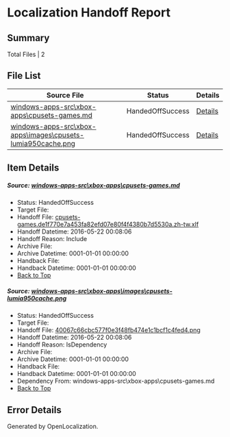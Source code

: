 # <a name='report-top'></a> Localization Handoff Report

## Summary
 Total Files | 2

## File List
 Source File | Status | Details 
 ----------- | ------ | ------- 
 [windows-apps-src\xbox-apps\cpusets-games.md](https://github.com/Microsoft/windows-apps/blob/3cefaf4e527d2a0da412dab474a348b55ad409c9/windows-apps-src/xbox-apps/cpusets-games.md) | HandedOffSuccess | [Details](#f125ae7e268a8d35b477a1557c498762869f859b3815)
 [windows-apps-src\xbox-apps\images\cpusets-lumia950cache.png](https://github.com/Microsoft/windows-apps/blob/f07627f632d0294f6daf7e08a29a2f28aa84cb05/windows-apps-src/xbox-apps/images/cpusets-lumia950cache.png) | HandedOffSuccess | [Details](#40067c66cbc577f0e3f48fb474e1c1bcf1c4fed43832)

## Item Details
##### <a name='f125ae7e268a8d35b477a1557c498762869f859b3815'></a> Source: [windows-apps-src\xbox-apps\cpusets-games.md](https://github.com/Microsoft/windows-apps/blob/3cefaf4e527d2a0da412dab474a348b55ad409c9/windows-apps-src/xbox-apps/cpusets-games.md)
* Status: HandedOffSuccess
* Target File: 
* Handoff File: [cpusets-games.de1f770e7a453fa82efd07e80f4f4380b7d5530a.zh-tw.xlf](https://github.com/Microsoft/WDG.handoff/blob/b6e51f39ed10b47106cd09099fc31e497d97ea1c/ol-handoff/Microsoft/windows-apps.zh-tw/master/cpusets-games.de1f770e7a453fa82efd07e80f4f4380b7d5530a.zh-tw.xlf)
* Handoff Datetime: 2016-05-22 00:08:06
* Handoff Reason: Include
* Archive File: 
* Archive Datetime: 0001-01-01 00:00:00
* Handback File: 
* Handback Datetime: 0001-01-01 00:00:00
* [Back to Top](#report-top)

##### <a name='40067c66cbc577f0e3f48fb474e1c1bcf1c4fed43832'></a> Source: [windows-apps-src\xbox-apps\images\cpusets-lumia950cache.png](https://github.com/Microsoft/windows-apps/blob/f07627f632d0294f6daf7e08a29a2f28aa84cb05/windows-apps-src/xbox-apps/images/cpusets-lumia950cache.png)
* Status: HandedOffSuccess
* Target File: 
* Handoff File: [40067c66cbc577f0e3f48fb474e1c1bcf1c4fed4.png](https://github.com/Microsoft/WDG.handoff/blob/b6e51f39ed10b47106cd09099fc31e497d97ea1c/ol-handoff/Microsoft/windows-apps.zh-tw/master/40067c66cbc577f0e3f48fb474e1c1bcf1c4fed4.png)
* Handoff Datetime: 2016-05-22 00:08:06
* Handoff Reason: IsDependency
* Archive File: 
* Archive Datetime: 0001-01-01 00:00:00
* Handback File: 
* Handback Datetime: 0001-01-01 00:00:00
* Dependency From: windows-apps-src\xbox-apps\cpusets-games.md
* [Back to Top](#report-top)


## Error Details

Generated by OpenLocalization.
